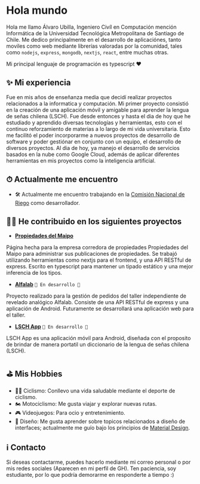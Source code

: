 # Hola mundo

Hola me llamo Álvaro Ubilla, Ingeniero Civíl en Computación mención Informática de la Universidad Tecnológica Metropolitana de Santiago de Chile. Me dedico principalmente en el desarrollo de aplicaciónes, tanto moviles como web mediante librerías valoradas por la comunidad, tales como `nodejs`, `express`, `mongodb`, `nextjs`, `react`, entre muchas otras.

Mi principal lenguaje de programación es typescript ♥

## ✨ Mi experiencia

Fue en mis años de enseñanza media que decidí realizar proyectos relacionados a la informatica y computación. Mi primer proyecto consistió en la creación de una aplicación móvil y amigable para aprender la lengua de señas chilena (LSCH). Fue desde entonces y hasta el dia de hoy que he estudiado y aprendido diversas tecnologías y herramientas, esto con el continuo reforzamiento de materias a lo largo de mi vida universitaria. Esto me facilitó el poder incorporarme a nuevos proyectos de desarrollo de software y poder gestiónar en conjunto con un equipo, el desarrollo de diversos proyectos. Al dia de hoy, ya manejo el desarrollo de servicios basados en la nube como Google Cloud, además de aplicar diferentes herramientas en mis proyectos como la inteligencia artificial.

## ⏱ Actualmente me encuentro

+ 🛠 Actualmente me encuentro trabajando en la [Comisión Nacional de Riego](https://www.cnr.gob.cl) como desarrollador.

## 👨‍💻 He contribuido en los siguientes proyectos

+ **[Propiedades del Maipo](https://propiedadesdelmaipo.cl/)**

Página hecha para la empresa corredora de propiedades Propiedades del Maipo para administrar sus publicaciones de propiedades. Se trabajó utilizando herramientas como nextjs para el frontend, y una API RESTful de express. Escrito en typescript para mantener un tipado estático y una mejor inferencia de los tipos.

+ **[Alfalab](https://github.com/AUbillaOliva/Alfalab/tree/master)** `🚧 En desarrollo 🚧`

Proyecto realizado para la gestión de pedidos del taller independiente de revelado analógico Alfalab. Consiste de una API RESTful de express y una aplicación de Android. Futuramente se desarrollará una aplicación web para el taller.

+ **[LSCH App](https://github.com/AUbillaOliva/LSCH/tree/master)** `🚧 En desarrollo 🚧`

LSCH App es una aplicación móvil para Android, diseñada con el proposito de brindar de manera portatil un diccionario de la lengua de señas chilena (LSCH).

## ⛳ Mis Hobbies

+ 🚴‍♀️ Ciclismo: Conllevo una vida saludable mediante el deporte de ciclismo.
+ 🏍 Motociclismo: Me gusta viajar y explorar nuevas rutas.
+ 🎮 Videojuegos: Para ocio y entretenimiento.
+ 🎨 Diseño: Me gusta aprender sobre topicos relacionados a diseño de interfaces; actualmente me guío bajo los principios de [Material Design](https://m3.material.io/).

## ℹ Contacto

Si deseas contactarme, puedes hacerlo mediante mi correo personal o por mis redes sociales (Aparecen en mi perfil de GH). Ten paciencia, soy estudiante, por lo que podría demorarme en responderte a tiempo :)
